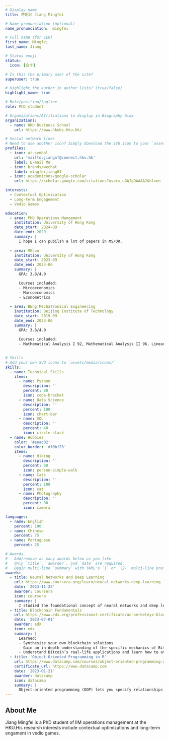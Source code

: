 ```yaml
---
# Display name
title: 蒋明非 Jiang Mingfei

# Name pronunciation (optional)
name_pronunciation:  mingfei

# Full name (for SEO)
first_name: Mingfei
last_name: Jiang

# Status emoji
status:
  icon: [合十]

# Is this the primary user of the site?
superuser: true

# Highlight the author in author lists? (true/false)
highlight_name: true

# Role/position/tagline
role: PhD student

# Organizations/Affiliations to display in Biography blox
organizations:
  - name: HKU Business School
    url: https://www.hkubs.hku.hk/

# Social network links
# Need to use another icon? Simply download the SVG icon to your `assets/media/icons/` folder.
profiles:
  - icon: at-symbol
    url: 'mailto:jiangmf@connect.hku.hk'
    label: E-mail Me
  - icon: brands/wechat
    label: mingfeijiang01
  - icon: academicons/google-scholar
    url: https://scholar.google.com/citations?user=_uGAIgQAAAAJ&hl=en

interests:
  - Contectual Optimization
  - Long-term Engagement
  - Vedio Games

education:
  - area: PhD Operations Mangement
    institution: University of Hong Kong
    date_start: 2024-09
    date_end: 2029
    summary: |
      I hope I can pubilsh a lot of papers in MS/OR.
      
  - area: MEcon 
    institution: University of Hong Kong
    date_start: 2023-09
    date_end: 2024-06
    summary: |
      GPA: 3.8/4.0

      Courses included:
      - Mircoeconomics
      - Marcoeconomics
      - Econometrics
        
  - area: BEng Mechatronical Engineering
    institution: Beijing Institute of Technology
    date_start: 2019-09
    date_end: 2023-06
    summary: |
      GPA: 3.8/4.0
      
      Courses included:
      - Mathematical Analysis I 92, Mathematical Analysis II 96, Linear Algebra 97, Probability and Mathematical Statistics 98, Complex Function and Integral Transform 95, Optimization Theory and Application 91
      

# Skills
# Add your own SVG icons to `assets/media/icons/`
skills:
  - name: Technical Skills
    items:
      - name: Python
        description: ''
        percent: 80
        icon: code-bracket
      - name: Data Science
        description: ''
        percent: 100
        icon: chart-bar
      - name: SQL
        description: ''
        percent: 40
        icon: circle-stack
  - name: Hobbies
    color: '#eeac02'
    color_border: '#f0bf23'
    items:
      - name: Hiking
        description: ''
        percent: 60
        icon: person-simple-walk
      - name: Cats
        description: ''
        percent: 100
        icon: cat
      - name: Photography
        description: ''
        percent: 80
        icon: camera

languages:
  - name: English
    percent: 100
  - name: Chinese
    percent: 75
  - name: Portuguese
    percent: 25

# Awards.
#   Add/remove as many awards below as you like.
#   Only `title`, `awarder`, and `date` are required.
#   Begin multi-line `summary` with YAML's `|` or `|2-` multi-line prefix and indent 2 spaces below.
awards:
  - title: Neural Networks and Deep Learning
    url: https://www.coursera.org/learn/neural-networks-deep-learning
    date: '2023-11-25'
    awarder: Coursera
    icon: coursera
    summary: |
      I studied the foundational concept of neural networks and deep learning. By the end, I was familiar with the significant technological trends driving the rise of deep learning; build, train, and apply fully connected deep neural networks; implement efficient (vectorized) neural networks; identify key parameters in a neural network’s architecture; and apply deep learning to your own applications.
  - title: Blockchain Fundamentals
    url: https://www.edx.org/professional-certificate/uc-berkeleyx-blockchain-fundamentals
    date: '2023-07-01'
    awarder: edX
    icon: edx
    summary: |
      Learned:
      - Synthesize your own blockchain solutions
      - Gain an in-depth understanding of the specific mechanics of Bitcoin
      - Understand Bitcoin’s real-life applications and learn how to attack and destroy Bitcoin, Ethereum, smart contracts and Dapps, and alternatives to Bitcoin’s Proof-of-Work consensus algorithm
  - title: 'Object-Oriented Programming in R'
    url: https://www.datacamp.com/courses/object-oriented-programming-with-s3-and-r6-in-r
    certificate_url: https://www.datacamp.com
    date: '2023-01-21'
    awarder: datacamp
    icon: datacamp
    summary: |
      Object-oriented programming (OOP) lets you specify relationships between functions and the objects that they can act on, helping you manage complexity in your code. This is an intermediate level course, providing an introduction to OOP, using the S3 and R6 systems. S3 is a great day-to-day R programming tool that simplifies some of the functions that you write. R6 is especially useful for industry-specific analyses, working with web APIs, and building GUIs.
---
```


## About Me

Jiang Mingfei is a PhD student of IIM operations management at the HKU.His researsh interests include contextual optimizations and long-term engament in vedio games. 
